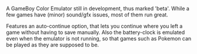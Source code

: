A GameBoy Color Emulator still in development, thus marked 'beta'.
While a few games have (minor) sound/gfx issues, most of them run great.

Features an auto-continue option, that lets you continue where you left a game without having to save manually. 
Also the battery-clock is emulated even when the emulator is not running, so that games such as Pokemon can be played as they are supposed to be.

